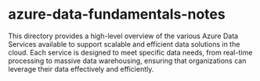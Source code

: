 # azure-data-fundamentals-notes
This directory provides a high-level overview of the various Azure Data Services available to support scalable and efficient data solutions in the cloud. Each service is designed to meet specific data needs, from real-time processing to massive data warehousing, ensuring that organizations can leverage their data effectively and efficiently.
